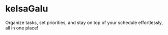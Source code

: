 # kelsaGalu
Organize tasks, set priorities, and stay on top of your schedule effortlessly, all in one place!
